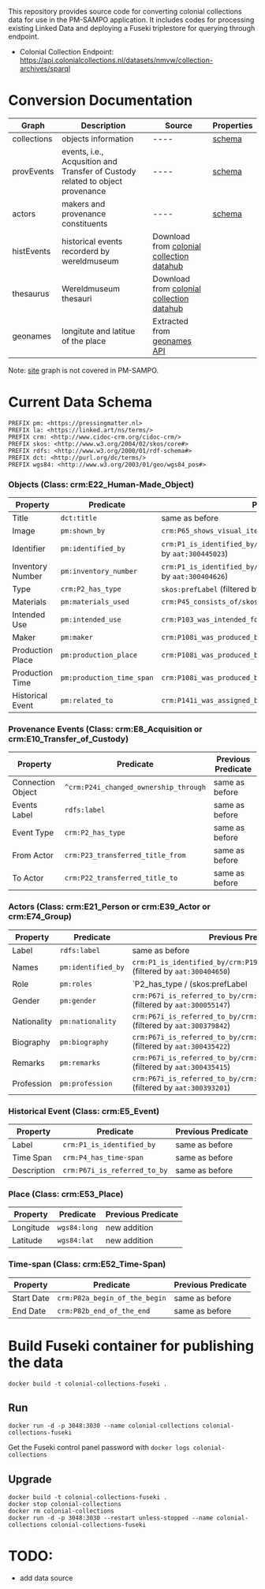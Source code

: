 This repository provides source code for converting colonial collections data for use in the PM-SAMPO application. It includes codes for processing existing Linked Data and deploying a Fuseki triplestore for querying through endpoint.

- Colonial Collection Endpoint: https://api.colonialcollections.nl/datasets/nmvw/collection-archives/sparql


# Conversion Documentation

|Graph | Description |Source| Properties
|----- | --- |----| ---|
|collections| objects information |----| [schema](schema/collections.md)|
|provEvents| events, i.e., Acqusition and Transfer of Custody related to object provenance| ----| [schema](schema/provEvents.md) |
|actors| makers and provenance constituents |----| [schema](schema/actors.md)|
|histEvents| historical events recorderd by wereldmuseum |Download from [colonial collection datahub](https://data.colonialcollections.nl/nmvw/collection-archives)| |
|thesaurus| Wereldmuseum thesauri |Download from [colonial collection datahub](https://data.colonialcollections.nl/nmvw/collection-archives)| |
|geonames| longitute and latitue of the place |Extracted from [geonames API](http://secure.geonames.org)| |

Note: [site](https://data.colonialcollections.nl/nmvw/graph/sites) graph is not covered in PM-SAMPO.


# Current Data Schema

```SPARQL
PREFIX pm: <https://pressingmatter.nl>  
PREFIX la: <https://linked.art/ns/terms/>  
PREFIX crm: <http://www.cidoc-crm.org/cidoc-crm/>  
PREFIX skos: <http://www.w3.org/2004/02/skos/core#>  
PREFIX rdfs: <http://www.w3.org/2000/01/rdf-schema#>  
PREFIX dct: <http://purl.org/dc/terms/>  
PREFIX wgs84: <http://www.w3.org/2003/01/geo/wgs84_pos#>  
```

### **Objects (Class: crm:E22_Human-Made_Object)**
| **Property**        | **Predicate** | **Previous Predicate** |
|---------------------|--------------|------------------------|
| Title              | `dct:title`   | same as before                    |
| Image              | `pm:shown_by` | `crm:P65_shows_visual_item/la:digitally_shown_by/la:access_point` |
| Identifier         | `pm:identified_by` | `crm:P1_is_identified_by/crm:P190_has_symbolic_content` (filtered by `aat:300445023`) |
| Inventory Number   | `pm:inventory_number` | `crm:P1_is_identified_by/crm:P190_has_symbolic_content` (filtered by `aat:300404626`) |
| Type              | `crm:P2_has_type` | `skos:prefLabel` (filtered by `thesuari term conceptscheme2`) |
| Materials         | `pm:materials_used` | `crm:P45_consists_of/skos:altLabel` |
| Intended Use      | `pm:intended_use` | `crm:P103_was_intended_for/crm:P190_has_symbolic_content` |
| Maker            | `pm:maker` | `crm:P108i_was_produced_by/crm:P14_carried_out_by` |
| Production Place | `pm:production_place` | `crm:P108i_was_produced_by/crm:P7_took_place_at` |
| Production Time  | `pm:production_time_span` | `crm:P108i_was_produced_by/crm:P4_has_time-span` |
| Historical Event | `pm:related_to` | `crm:P141i_was_assigned_by/crm:P141_assigned` |
### **Provenance Events (Class: crm:E8_Acquisition or crm:E10_Transfer_of_Custody)**
| **Property**        | **Predicate** | **Previous Predicate** |
|---------------------|--------------|------------------------|
| Connection Object | `^crm:P24i_changed_ownership_through` | same as before |
| Events Label     | `rdfs:label` | same as before |
| Event Type      | `crm:P2_has_type` | same as before |
| From Actor     | `crm:P23_transferred_title_from` | same as before |
| To Actor       | `crm:P22_transferred_title_to` | same as before |
### **Actors (Class: crm:E21_Person or crm:E39_Actor or crm:E74_Group)**
| **Property**        | **Predicate** | **Previous Predicate** |
|---------------------|--------------|------------------------|
| Label          | `rdfs:label` | same as before |
| Names         | `pm:identified_by` | `crm:P1_is_identified_by/crm:P190_has_symbolic_content` (filtered by `aat:300404650`) |
| Role          | `pm:roles` | `P2_has_type / (skos:prefLabel | rdfs:label)` (filtered by `aat:300404650`) |
| Gender       | `pm:gender` | `crm:P67i_is_referred_to_by/crm:P190_has_symbolic_content` (filtered by `aat:300055147`) |
| Nationality  | `pm:nationality` | `crm:P67i_is_referred_to_by/crm:P190_has_symbolic_content` (filtered by `aat:300379842`) |
| Biography    | `pm:biography` | `crm:P67i_is_referred_to_by/crm:P190_has_symbolic_content` (filtered by `aat:300435422`) |
| Remarks      | `pm:remarks` | `crm:P67i_is_referred_to_by/crm:P190_has_symbolic_content` (filtered by `aat:300435415`) |
| Profession   | `pm:profession` | `crm:P67i_is_referred_to_by/crm:P190_has_symbolic_content` (filtered by `aat:300393201`) |
### **Historical Event (Class: crm:E5_Event)**
| **Property**        | **Predicate** | **Previous Predicate** |
|---------------------|--------------|------------------------|
| Label        | `crm:P1_is_identified_by` | same as before |
| Time Span    | `crm:P4_has_time-span` | same as before |
| Description  | `crm:P67i_is_referred_to_by` | same as before |
### **Place (Class: crm:E53_Place)**
| **Property**        | **Predicate** | **Previous Predicate** |
|---------------------|--------------|------------------------|
| Longitude    | `wgs84:long` | new addition |
| Latitude     | `wgs84:lat` | new addition |
### **Time-span (Class: crm:E52_Time-Span)** 
| **Property**        | **Predicate** | **Previous Predicate** |
|---------------------|--------------|------------------------|
| Start Date   | `crm:P82a_begin_of_the_begin` | same as before |
| End Date     | `crm:P82b_end_of_the_end` | same as before |



# Build Fuseki container for publishing the data

`docker build -t colonial-collections-fuseki .`

## Run

`docker run -d -p 3048:3030 --name colonial-collections colonial-collections-fuseki`

Get the Fuseki control panel password with `docker logs colonial-collections`

## Upgrade

```
docker build -t colonial-collections-fuseki .
docker stop colonial-collections
docker rm colonial-collections
docker run -d -p 3048:3030 --restart unless-stopped --name colonial-collections colonial-collections-fuseki
```

# TODO:
- add data source
